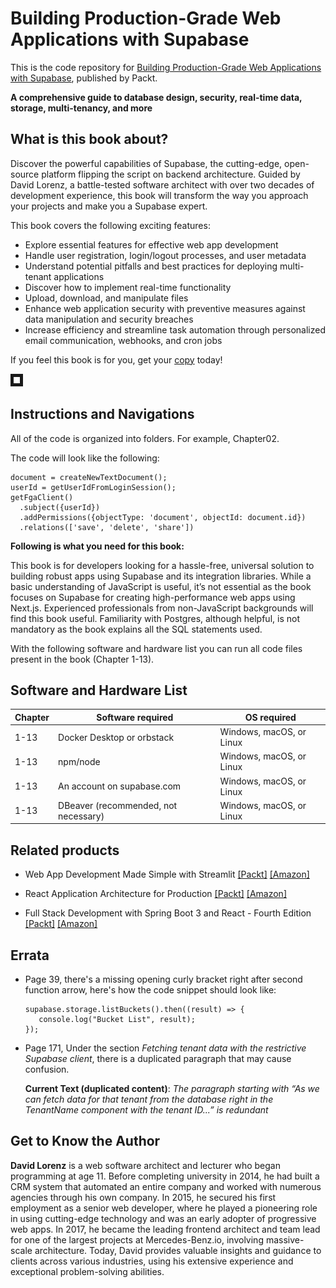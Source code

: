 # Building Production-Grade Web Applications with Supabase

<a href="https://www.packtpub.com/en-us/product/building-production-grade-web-applications-with-supabase-9781837630684"><img src="https://content.packt.com/B19648/cover_image_small.jpg" alt="" height="256px" align="right"></a>

This is the code repository for [Building Production-Grade Web Applications with Supabase](https://www.packtpub.com/en-us/product/building-production-grade-web-applications-with-supabase-9781837630684), published by Packt.

**A comprehensive guide to database design, security, real-time data, storage, multi-tenancy, and more**

## What is this book about?
Discover the powerful capabilities of Supabase, the cutting-edge, open-source platform flipping the script on backend architecture. Guided by David Lorenz, a battle-tested software architect with over two decades of development experience, this book will transform the way you approach your projects and make you a Supabase expert.
	
This book covers the following exciting features:
* Explore essential features for effective web app development
* Handle user registration, login/logout processes, and user metadata
* Understand potential pitfalls and best practices for deploying multi-tenant applications
* Discover how to implement real-time functionality
* Upload, download, and manipulate files
* Enhance web application security with preventive measures against data manipulation and security breaches
* Increase efficiency and streamline task automation through personalized email communication, webhooks, and cron jobs	

If you feel this book is for you, get your [copy](https://www.amazon.com/dp/1837630682) today!

<a href="https://www.packtpub.com/?utm_source=github&utm_medium=banner&utm_campaign=GitHubBanner"><img src="https://raw.githubusercontent.com/PacktPublishing/GitHub/master/GitHub.png" 
alt="https://www.packtpub.com/" border="5" /></a>


## Instructions and Navigations
All of the code is organized into folders. For example, Chapter02.

The code will look like the following:
```
document = createNewTextDocument();
userId = getUserIdFromLoginSession();
getFgaClient()
  .subject({userId})
  .addPermissions({objectType: 'document', objectId: document.id})
  .relations(['save', 'delete', 'share'])
```

**Following is what you need for this book:**

This book is for developers looking for a hassle-free, universal solution to building robust apps using Supabase and its integration libraries. While a basic understanding of JavaScript is useful, it’s not essential as the book focuses on Supabase for creating high-performance web apps using Next.js. Experienced professionals from non-JavaScript backgrounds will find this book useful. Familiarity with Postgres, although helpful, is not mandatory as the book explains all the SQL statements used.

With the following software and hardware list you can run all code files present in the book (Chapter 1-13).

## Software and Hardware List

| Chapter  | Software required                      | OS required                      |
| -------- | ---------------------------------------| ---------------------------------|
| 1-13     | Docker Desktop or orbstack             | Windows, macOS, or Linux         |
| 1-13     | npm/node                               | Windows, macOS, or Linux         |
| 1-13     | An account on supabase.com             | Windows, macOS, or Linux         |
| 1-13     | DBeaver (recommended, not necessary)   | Windows, macOS, or Linux         |

## Related products <Other books you may enjoy>
* Web App Development Made Simple with Streamlit [[Packt]](https://www.packtpub.com/en-us/product/web-app-development-made-simple-with-streamlit-9781835086315) [[Amazon]](https://www.amazon.com/dp/1835086314)

* React Application Architecture for Production [[Packt]](https://www.packtpub.com/en-us/product/react-application-architecture-for-production-9781801070539) [[Amazon]](https://www.amazon.com/dp/1801070539)

* Full Stack Development with Spring Boot 3 and React - Fourth Edition [[Packt]](https://www.packtpub.com/en-us/product/full-stack-development-with-spring-boot-3-and-react-9781805122463) [[Amazon]](https://www.amazon.com/dp/1805122460)

## Errata
* Page 39, there's a missing opening curly bracket right after second function arrow, here's how the code snippet should look like:
  ```
  supabase.storage.listBuckets().then((result) => {
     console.log("Bucket List", result);
  });
  ```
* Page 171, Under the section _Fetching tenant data with the restrictive Supabase client_, there is a duplicated paragraph that may cause confusion.

	**Current Text (duplicated content)**: _The paragraph starting with “As we can fetch data for that tenant from the database right in the TenantName component with the tenant ID...” is redundant_


## Get to Know the Author
**David Lorenz** is a web software architect and lecturer who began programming at age 11. Before completing university in 2014, he had built a CRM system that automated an entire company and worked with numerous agencies through his own company. In 2015, he secured his first employment as a senior web developer, where he played a pioneering role in using cutting-edge technology and was an early adopter of progressive web apps. In 2017, he became the leading frontend architect and team lead for one of the largest projects at Mercedes-Benz.io, involving massive-scale architecture. Today, David provides valuable insights and guidance to clients across various industries, using his extensive experience and exceptional problem-solving abilities.
